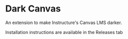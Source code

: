 # Dark Canvas

An extension to make Instructure's Canvas LMS darker.

Installation instructions are available in the Releases tab
